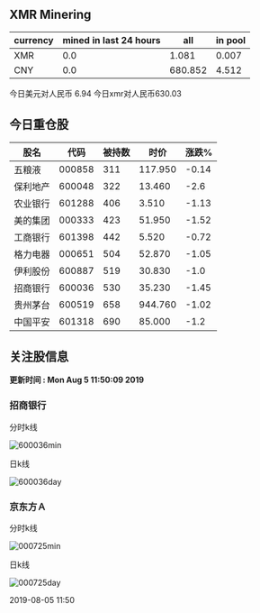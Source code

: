 ## XMR Minering

|currency|mined in last 24 hours|all|in pool|
|---|---|---|---|
|XMR|0.0|1.081|0.007|
|CNY|0.0|680.852|4.512|

今日美元对人民币 6.94	今日xmr对人民币630.03


## 今日重仓股 

|股名|代码|被持数|时价|涨跌%|
|---|---|---|---|---|
|五粮液|000858|311|117.950|-0.14|
|保利地产|600048|322|13.460|-2.6|
|农业银行|601288|406|3.510|-1.13|
|美的集团|000333|423|51.950|-1.52|
|工商银行|601398|442|5.520|-0.72|
|格力电器|000651|504|52.870|-1.05|
|伊利股份|600887|519|30.830|-1.0|
|招商银行|600036|530|35.230|-1.45|
|贵州茅台|600519|658|944.760|-1.02|
|中国平安|601318|690|85.000|-1.2|

## 关注股信息
**更新时间 : Mon Aug  5 11:50:09 2019**
### 招商银行 
分时k线

![600036min](http://image.sinajs.cn/newchart/min/n/sh600036.gif)

日k线

![600036day](http://image.sinajs.cn/newchart/daily/n/sh600036.gif)

### 京东方Ａ 
分时k线

![000725min](http://image.sinajs.cn/newchart/min/n/sz000725.gif)

日k线

![000725day](http://image.sinajs.cn/newchart/daily/n/sz000725.gif)

2019-08-05 11:50